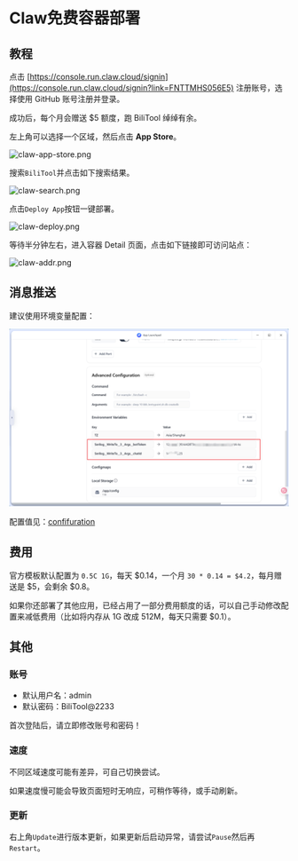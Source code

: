 # Claw免费容器部署

## 教程

点击 [https://console.run.claw.cloud/signin](https://console.run.claw.cloud/signin?link=FNTTMHS056E5) 注册账号，选择使用 GitHub 账号注册并登录。

成功后，每个月会赠送 $5 额度，跑 BiliTool 绰绰有余。

左上角可以选择一个区域，然后点击 **App Store**。

![claw-app-store.png](/docs/imgs/claw-app-store.png)

搜索`BiliTool`并点击如下搜索结果。

![claw-search.png](/docs/imgs/claw-search.png)

点击`Deploy App`按钮一键部署。

![claw-deploy.png](/docs/imgs/claw-deploy.png)

等待半分钟左右，进入容器 Detail 页面，点击如下链接即可访问站点：

![claw-addr.png](/docs/imgs/claw-addr.png)

## 消息推送

建议使用环境变量配置：

![claw-notification.png](/docs/imgs/claw-notification.png)

配置值见：[confifuration](/docs/configuration.md)

## 费用

官方模板默认配置为 `0.5C 1G`，每天 $0.14，一个月 `30 * 0.14 = $4.2`，每月赠送是 $5，会剩余 $0.8。

如果你还部署了其他应用，已经占用了一部分费用额度的话，可以自己手动修改配置来减低费用（比如将内存从 1G 改成 512M，每天只需要 $0.1）。

## 其他

### 账号

- 默认用户名：admin
- 默认密码：BiliTool@2233

首次登陆后，请立即修改账号和密码！

### 速度

不同区域速度可能有差异，可自己切换尝试。

如果速度慢可能会导致页面短时无响应，可稍作等待，或手动刷新。

### 更新

右上角`Update`进行版本更新，如果更新后启动异常，请尝试`Pause`然后再`Restart`。